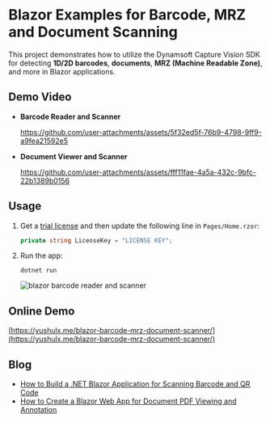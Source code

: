 # Blazor Examples for Barcode, MRZ and Document Scanning
This project demonstrates how to utilize the Dynamsoft Capture Vision SDK for detecting **1D/2D barcodes**, **documents**, **MRZ (Machine Readable Zone)**, and more in Blazor applications.

## Demo Video
- **Barcode Reader and Scanner**

  https://github.com/user-attachments/assets/5f32ed5f-76b9-4798-9ff9-a9fea21592e5

- **Document Viewer and Scanner**
 
  https://github.com/user-attachments/assets/fff11fae-4a5a-432c-9bfc-22b1389b0156



## Usage
1. Get a [trial license](https://www.dynamsoft.com/customer/license/trialLicense/?product=dcv&package=cross-platform) and then update the following line in `Pages/Home.rzor`:
  
    ```csharp
    private string LicenseKey = "LICENSE KEY";
    ```
    
2. Run the app:

    ```
    dotnet run
    ```
    
    ![blazor barcode reader and scanner](https://www.dynamsoft.com/codepool/img/2024/09/dotnet-blazor-barcode-qrcode-scanner.png)

## Online Demo
[https://yushulx.me/blazor-barcode-mrz-document-scanner/](https://yushulx.me/blazor-barcode-mrz-document-scanner/)

## Blog
- [How to Build a .NET Blazor Application for Scanning Barcode and QR Code](https://www.dynamsoft.com/codepool/dotnet-blazor-barcode-qr-reader-scanner.html)
- [How to Create a Blazor Web App for Document PDF Viewing and Annotation](https://www.dynamsoft.com/codepool/blazor-document-pdf-annotation-viewer.html)
